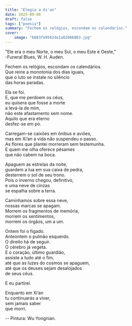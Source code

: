 ```yaml
---
title: "Elegia a Xi'an"
date: 2025-09-06
draft: false
tags: ["poesia"]
summary: "Fechem os relógios, escondam os calendários."
cover:
    image: "b083fe9562de1a82066803.jpg"
---
```

"Ele era o meu Norte, o meu Sul, o meu Este e Oeste,"<br>
-Funeral Blues, W. H. Auden.<br>


Fechem os relógios, escondam os calendários.<br>
Que reine a monotonia dos dias iguais,<br>
que o luto se instale no silêncio<br>
das horas paradas.<br>

Ela se foi.<br>
E, que me perdoem os céus,<br>
eu quisera que fosse a morte<br>
a levá-la de mim,<br>
não este afastamento sem nome.<br>
Aquilo que era eterno<br>
desfez-se em pó.<br>

Carregam-se caixões em ônibus e aviões,<br>
mas em Xi’an a vida não suspendeu o passo.<br>
As flores que plantei morreram sem testemunha.<br>
E quem me olha oferece pêsames<br>
que não cabem na boca.<br>

Apaguem as estrelas da noite,<br>
guardem a lua em sua caixa de pedra,<br>
desterrem o sol de seu trono.<br>
Pois o inverno chegou, definitivo,<br>
e uma neve de cinzas<br>
se espalha sobre a terra.<br>

Caminhamos sobre essa neve,<br>
nossas marcas se apagam.<br>
Morrem os fragmentos de memória,<br>
morrem os sentimentos,<br>
morrem os órgãos, um a um.<br>

Ontem foi o fígado.<br>
Anteontem o pulmão esquerdo.<br>
O direito há de seguir.<br>
O cérebro já vegeta.<br>
E o coração, último guardião,<br>
assiste a tudo até o fim,<br>
até que as luzes do cosmos se apaguem,<br>
até que os deuses sejam desalojados<br>
de seus céus.<br>

E eu partirei.<br>

Enquanto em Xi’an<br>
tu continuarás a viver,<br>
sem jamais saber<br>
que morri.

--
Pintura: Wu Yongnian.
